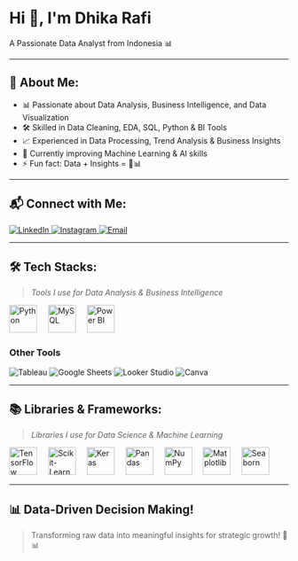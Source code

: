 <h1 align="left">Hi 👋, I'm Dhika Rafi</h1>

<p align="left">A Passionate Data Analyst from Indonesia 📊</p>

---

## 👤 About Me:
<ul align="left">
  <li>📊 Passionate about Data Analysis, Business Intelligence, and Data Visualization</li>
  <li>🛠 Skilled in Data Cleaning, EDA, SQL, Python & BI Tools</li>
  <li>📈 Experienced in Data Processing, Trend Analysis & Business Insights</li>
  <li>🚀 Currently improving Machine Learning & AI skills</li>
  <li>⚡ Fun fact: Data + Insights = 🚀📊</li>
</ul>

---

## 📬 Connect with Me:
<p align="left">
  <a href="https://linkedin.com/in/mdhikarafi" target="_blank">
    <img src="https://img.shields.io/badge/LinkedIn-0077B5?style=for-the-badge&logo=linkedin&logoColor=white" alt="LinkedIn"/>
  </a>
  <a href="https://instagram.com/dhika_rafi" target="_blank">
    <img src="https://img.shields.io/badge/Instagram-E4405F?style=for-the-badge&logo=instagram&logoColor=white" alt="Instagram"/>
  </a>
  <a href="mailto:dhikarafiwork@gmail.com">
    <img src="https://img.shields.io/badge/Email-D14836?style=for-the-badge&logo=gmail&logoColor=white" alt="Email"/>
  </a>
</p>

---

## 🛠 Tech Stacks:
> *Tools I use for Data Analysis & Business Intelligence*

<p align="left">
  <img src="https://cdn.jsdelivr.net/gh/devicons/devicon/icons/python/python-original.svg" height="50" alt="Python"/>
  <img width="12"/>
  <img src="https://cdn.jsdelivr.net/gh/devicons/devicon/icons/mysql/mysql-original.svg" height="50" alt="MySQL"/>
  <img width="12"/>
  <img src="https://upload.wikimedia.org/wikipedia/commons/c/cf/New_Power_BI_Logo.svg" height="50" alt="Power BI"/>
</p>

### **Other Tools**
<p align="left">
  <img src="https://img.shields.io/badge/Tableau-E97627?style=for-the-badge&logo=tableau&logoColor=white" alt="Tableau"/>
  <img src="https://img.shields.io/badge/Google_Sheets-34A853?style=for-the-badge&logo=googlesheets&logoColor=white" alt="Google Sheets"/>
  <img src="https://img.shields.io/badge/Looker_Studio-4285F4?style=for-the-badge&logo=lookerstudio&logoColor=white" alt="Looker Studio"/>
  <img src="https://img.shields.io/badge/Canva-00C4CC?style=for-the-badge&logo=canva&logoColor=white" alt="Canva"/>
</p>

---

## 📚 Libraries & Frameworks:
> *Libraries I use for Data Science & Machine Learning*

<p align="left">
  <img src="https://cdn.jsdelivr.net/gh/devicons/devicon/icons/tensorflow/tensorflow-original.svg" height="50" alt="TensorFlow"/>
  <img width="12"/>
  <img src="https://cdn.jsdelivr.net/gh/devicons/devicon/icons/scikitlearn/scikitlearn-original.svg" height="50" alt="Scikit-Learn"/>
  <img width="12"/>
  <img src="https://cdn.jsdelivr.net/gh/devicons/devicon/icons/keras/keras-original.svg" height="50" alt="Keras"/>
  <img width="12"/>
  <img src="https://cdn.jsdelivr.net/gh/devicons/devicon/icons/pandas/pandas-original.svg" height="50" alt="Pandas"/>
  <img width="12"/>
  <img src="https://cdn.jsdelivr.net/gh/devicons/devicon/icons/numpy/numpy-original.svg" height="50" alt="NumPy"/>
  <img width="12"/>
  <img src="https://cdn.jsdelivr.net/gh/devicons/devicon/icons/matplotlib/matplotlib-original.svg" height="50" alt="Matplotlib"/>
  <img width="12"/>
  <img src="https://cdn.jsdelivr.net/gh/devicons/devicon/icons/seaborn/seaborn-original.svg" height="50" alt="Seaborn"/>
</p>

---

## 📊 Data-Driven Decision Making!
> Transforming raw data into meaningful insights for strategic growth! 🚀📊
